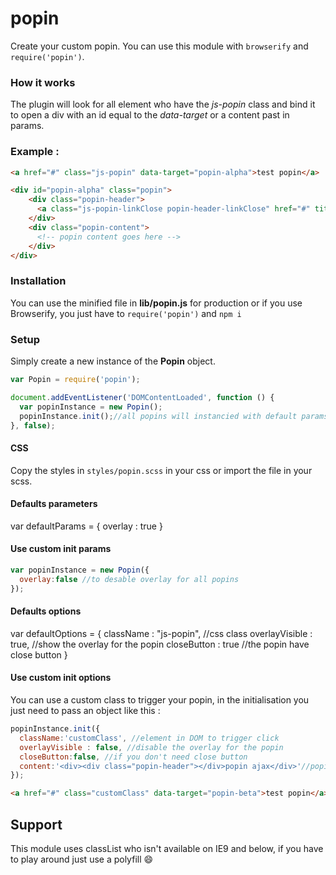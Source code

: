 # popin
Create your custom popin.
You can use this module with `browserify` and `require('popin')`.

### How it works
The plugin will look for all element who have the *js-popin* class and bind it to open a div with an id equal to the *data-target* or a content past in params.

### Example :
```html
<a href="#" class="js-popin" data-target="popin-alpha">test popin</a>

<div id="popin-alpha" class="popin">
    <div class="popin-header">
      <a class="js-popin-linkClose popin-header-linkClose" href="#" title="">Fermer X</a>
    </div>
    <div class="popin-content">
      <!-- popin content goes here -->
    </div>
</div>
```

### Installation
You can use the minified file in **lib/popin.js** for production or if you use Browserify, you just have to `require('popin')` and `npm i`


### Setup
Simply create a new instance of the **Popin** object.

```js
var Popin = require('popin');

document.addEventListener('DOMContentLoaded', function () {
  var popinInstance = new Popin();
  popinInstance.init();//all popins will instancied with default params
}, false);

```
#### CSS
Copy the styles in `styles/popin.scss` in your css or import the file in your scss.


#### Defaults parameters
var defaultParams = {
  overlay : true
}

#### Use custom init params
```js
var popinInstance = new Popin({
  overlay:false //to desable overlay for all popins
});
```

#### Defaults options
var defaultOptions = {
    className : "js-popin", //css class
    overlayVisible : true, //show the overlay for the popin
    closeButton : true //the popin have close button
  }

#### Use custom init options
You can use a custom class to trigger your popin, in the initialisation you just need to pass an object like this :

```js
popinInstance.init({
  className:'customClass', //element in DOM to trigger click
  overlayVisible : false, //disable the overlay for the popin
  closeButton:false, //if you don't need close button
  content:'<div><div class="popin-header"></div>popin ajax</div>'//popin content not in default DOM loaded
});
```
```html
<a href="#" class="customClass" data-target="popin-beta">test popin</a>
```

## Support 
This module uses classList who isn't available on IE9 and below, if you have to play around just use a polyfill :smile:
